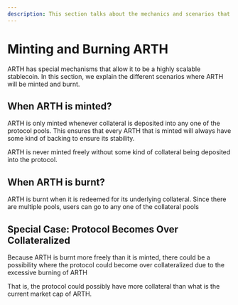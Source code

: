 ```yaml
---
description: This section talks about the mechanics and scenarios that mint and burn ARTH
---
```


# Minting and Burning ARTH

ARTH has special mechanisms that allow it to be a highly scalable stablecoin. In this section, we explain the different scenarios where ARTH will be minted and burnt.

## When ARTH is minted?

ARTH is only minted whenever collateral is deposited into any one of the protocol pools. This ensures that every ARTH that is minted will always have some kind of backing to ensure its stability.

ARTH is never minted freely without some kind of collateral being deposited into the protocol.

## When ARTH is burnt?

ARTH is burnt when it is redeemed for its underlying collateral. Since there are multiple pools, users can go to any one of the collateral pools 

## Special Case: Protocol Becomes Over Collateralized

Because ARTH is burnt more freely than it is minted, there could be a possibility where the protocol could become over collateralized due to the excessive burning of ARTH

That is, the protocol could possibly have more collateral than what is the current market cap of ARTH.

